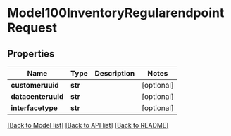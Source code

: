 # Model100InventoryRegularendpointRequest

## Properties
Name | Type | Description | Notes
------------ | ------------- | ------------- | -------------
**customeruuid** | **str** |  | [optional] 
**datacenteruuid** | **str** |  | [optional] 
**interfacetype** | **str** |  | [optional] 

[[Back to Model list]](../README.md#documentation-for-models) [[Back to API list]](../README.md#documentation-for-api-endpoints) [[Back to README]](../README.md)


